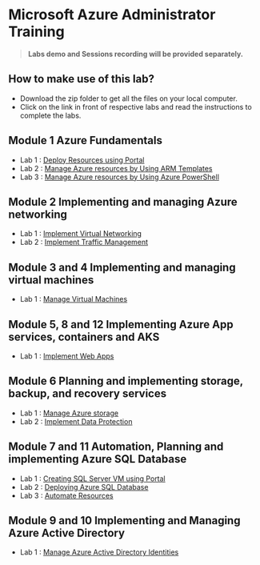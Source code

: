 # Microsoft Azure Administrator Training

> **Labs demo and Sessions recording will be provided separately.**


## How to make use of this lab?

- Download the zip folder to get all the files on your local computer.
- Click on the link in front of respective labs and read the instructions to complete the labs.

## Module 1 Azure Fundamentals
- Lab 1 : [Deploy Resources using Portal](https://github.com/ashishrajsrivastava/empiredatasystems-az-admin-labs/blob/master/Module%201%20Introduction%20to%20Azure/LAB_03a-Manage_Azure_Resources_by_Using_the_Azure_Portal.md)
- Lab 2 : [Manage Azure resources by Using ARM Templates](https://github.com/ashishrajsrivastava/empiredatasystems-az-admin-labs/blob/master/Module%201%20Introduction%20to%20Azure/LAB_03b-Manage_Azure_Resources_by_Using_ARM_Templates.md)
- Lab 3 : [Manage Azure resources by Using Azure PowerShell](https://github.com/ashishrajsrivastava/empiredatasystems-az-admin-labs/blob/master/Module%201%20Introduction%20to%20Azure/LAB_03c-Manage_Azure_Resources_by_Using_Azure_PowerShell.md)

## Module 2 Implementing and managing Azure networking

- Lab 1 : [Implement Virtual Networking](https://github.com/ashishrajsrivastava/empiredatasystems-az-admin-labs/blob/master/Module%202%20Implementing%20and%20managing%20Azure%20networking/LAB_04-Implement_Virtual_Networking.md)
- Lab 2 : [Implement Traffic Management](https://github.com/ashishrajsrivastava/empiredatasystems-az-admin-labs/blob/master/Module%202%20Implementing%20and%20managing%20Azure%20networking/LAB_06-Implement_Network_Traffic_Management.md)

## Module 3 and 4 Implementing and managing virtual machines

- Lab 1 : [Manage Virtual Machines](https://github.com/ashishrajsrivastava/empiredatasystems-az-admin-labs/blob/master/Module%203%20and%204%20Implementing%20and%20managing%20virtual%20machines/Manage_Virtual_Machines.md)

## Module 5, 8 and 12 Implementing Azure App services, containers and AKS

- Lab 1 : [Implement Web Apps](https://github.com/ashishrajsrivastava/empiredatasystems-az-admin-labs/blob/master/Module%205%2C%208%20and%2012%20Implementing%20Azure%20App%20services%2C%20containers%20and%20AKS/Implement_Web_Apps.md)

## Module 6 Planning and implementing storage, backup, and recovery services

- Lab 1 : [Manage Azure storage](https://github.com/ashishrajsrivastava/empiredatasystems-az-admin-labs/blob/master/Module%206%20Planning%20and%20implementing%20storage%2C%20backup%2C%20and%20recovery%20services/Manage_Azure_Storage.md)
- Lab 2 : [Implement Data Protection](https://github.com/ashishrajsrivastava/empiredatasystems-az-admin-labs/blob/master/Module%206%20Planning%20and%20implementing%20storage%2C%20backup%2C%20and%20recovery%20services/Implement_Data_Protection.md)

## Module 7 and 11 Automation, Planning and implementing Azure SQL Database

- Lab 1 : [Creating SQL Server VM using Portal](https://github.com/ashishrajsrivastava/empiredatasystems-az-admin-labs/blob/master/Module%207%20and%2011%20Automation%2C%20Planning%20and%20implementing%20Azure%20SQL%20Database/Instructions/Labs/DP-300_01_lab.md)
- Lab 2 : [Deploying Azure SQL Database](https://github.com/ashishrajsrivastava/empiredatasystems-az-admin-labs/blob/master/Module%207%20and%2011%20Automation%2C%20Planning%20and%20implementing%20Azure%20SQL%20Database/Instructions/Labs/DP-300_02_lab.md)
- Lab 3 : [Automate Resources](https://github.com/ashishrajsrivastava/empiredatasystems-az-admin-labs/blob/master/Module%207%20and%2011%20Automation%2C%20Planning%20and%20implementing%20Azure%20SQL%20Database/Instructions/Labs/DP-300_06_03_lab.md)

## Module 9 and 10 Implementing and Managing Azure Active Directory

- Lab 1 : [Manage Azure Active Directory Identities](https://github.com/ashishrajsrivastava/empiredatasystems-az-admin-labs/blob/master/Module%209%20and%2010%20Implementing%20and%20Managing%20Azure%20Active%20Directory/Manage_Azure_AD_Identities.md)